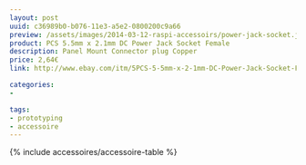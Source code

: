 ```yaml
---
layout: post
uuid: c36989b0-b076-11e3-a5e2-0800200c9a66
preview: /assets/images/2014-03-12-raspi-accessoirs/power-jack-socket.jpg
product: PCS 5.5mm x 2.1mm DC Power Jack Socket Female
description: Panel Mount Connector plug Copper
price: 2,64€
link: http://www.ebay.com/itm/5PCS-5-5mm-x-2-1mm-DC-Power-Jack-Socket-Female-Panel-Mount-Connector-plug-Copper-/350806969419?

categories:
-

tags:
- prototyping
- accessoire
---
```


{% include accessoires/accessoire-table %}